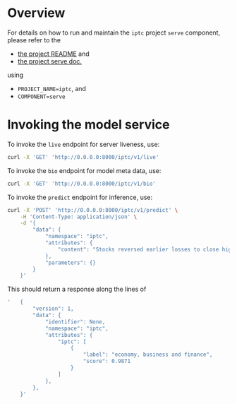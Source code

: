 # Overview

For details on how to run and maintain the `iptc` project `serve` component, please refer
to the
- [the project README](../README.md) and
- [the project serve doc.](../../docs/04_serve.md)

using

- `PROJECT_NAME=iptc`, and
- `COMPONENT=serve`

# Invoking the model service

To invoke the `live` endpoint for server liveness, use:

```bash
curl -X 'GET' 'http://0.0.0.0:8000/iptc/v1/live'
```

To invoke the `bio` endpoint for model meta data, use:

```bash
curl -X 'GET' 'http://0.0.0.0:8000/iptc/v1/bio'
```

To invoke the `predict` endpoint for inference, use:

```bash
curl -X 'POST' 'http://0.0.0.0:8000/iptc/v1/predict' \
    -H 'Content-Type: application/json' \
    -d '{
        "data": {
            "namespace": "iptc",
            "attributes": {
                "content": "Stocks reversed earlier losses to close higher despite rising oil prices that followed the attack by Hamas on Israel over the weekend. Dovish comments by Federal Reserve officials boosted the three major indexes. The Dow Jones Industrial Average added nearly 200 points."
            },
            "parameters": {}
        }
    }'
```

This should return a response along the lines of
```bash
'   {
        "version": 1,
        "data": {
            "identifier": None,
            "namespace": "iptc",
            "attributes": {
                "iptc": [
                    {
                        "label": "economy, business and finance",
                        "score": 0.9871
                    }
                ]
            },
        },
    }'
```
